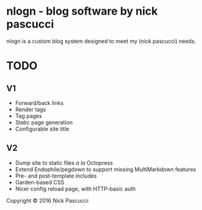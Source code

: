 # nlogn - blog software by nick pascucci

nlogn is a custom blog system designed to meet my (nick pascucci) needs.

# TODO
## V1
+ Forward/back links
+ Render tags
+ Tag pages
+ Static page generation
+ Configurable site title

## V2
+ Dump site to static files *a la* Octopress
+ Extend Endophile/pegdown to support missing MultiMarkdown features
+ Pre- and post-template includes
+ Garden-based CSS
+ Nicer config reload page, with HTTP-basic auth

Copyright © 2016 Nick Pascucci
